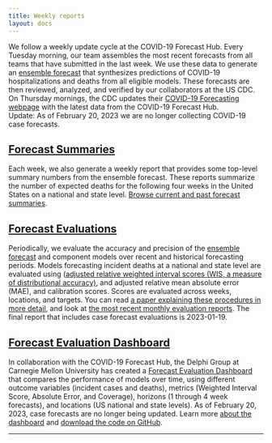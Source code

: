 ```yaml
---
title: Weekly reports
layout: docs
---
```


We follow a weekly update cycle at the COVID-19 Forecast Hub. Every Tuesday morning, our team assembles the most recent forecasts from all teams that have submitted in the last week. We use these data to generate an <a href="https://covid19forecasthub.org/doc/ensemble/">ensemble forecast</a> that synthesizes predictions of COVID-19 hospitalizations and deaths from all eligible models. These forecasts are then reviewed, analyzed, and verified by our collaborators at the US CDC. On Thursday mornings, the CDC updates their <a href="https://www.cdc.gov/coronavirus/2019-ncov/science/forecasting/mathematical-modeling.html" target="_blank">COVID-19 Forecasting webpage</a> with the latest data from the COVID-19 Forecast Hub.  
Update: As of February 20, 2023 we are no longer collecting COVID-19 case forecasts.  

## <a href="https://covid19forecasthub.org/reports/single_page.html">Forecast Summaries</a>
Each week, we also generate a weekly report that provides some top-level summary numbers from the ensemble forecast. These reports summarize the number of expected deaths for the following four weeks in the United States on a national and state level. <a href="https://covid19forecasthub.org/reports/single_page.html">Browse current and past forecast summaries</a>.

## <a href="https://covid19forecasthub.org/eval-reports">Forecast Evaluations</a>
Periodically, we evaluate the accuracy and precision of the <a href="https://covid19forecasthub.org/doc/ensemble/">ensemble forecast</a> and component models over recent and historical forecasting periods. Models forecasting incident deaths at a national and state level are evaluated using (<a href="https://arxiv.org/abs/2005.12881" target="_blank">adjusted relative weighted interval scores (WIS, a measure of distributional accuracy)</a>, and adjusted relative mean absolute error (MAE), and calibration scores. Scores are evaluated across weeks, locations, and targets. You can read <a href="https://www.medrxiv.org/content/10.1101/2021.02.03.21250974v1" target="_blank">a paper explaining these procedures in more detail</a>, and look at <a href="https://covid19forecasthub.org/eval-reports">the most recent monthly evaluation reports</a>. The final report that includes case forecast evaluations is 2023-01-19.  

## <a href="https://delphi.cmu.edu/forecast-eval/">Forecast Evaluation Dashboard</a>
In collaboration with the COVID-19 Forecast Hub, the Delphi Group at Carnegie Mellon University has created a <a href="https://delphi.cmu.edu/forecast-eval/">Forecast Evaluation Dashboard</a> that compares the performance of models over time, using different outcome variables (incident cases and deaths), metrics (Weighted Interval Score, Absolute Error, and Coverage), horizons (1 through 4 week forecasts), and locations (US national and state levels). As of February 20, 2023, case forecasts are no longer being updated. Learn more <a href="https://delphi.cmu.edu/forecast-eval/">about the dashboard</a> and <a href="https://github.com/cmu-delphi/forecast-eval/">download the code on GitHub</a>.  

***
